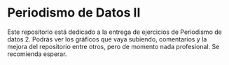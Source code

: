 # Periodismo de Datos II
Este repositorio está dedicado a la entrega de ejercicios de Periodismo de datos 2.
Podrás ver los gráficos que vaya subiendo, comentarios y la mejora del repositorio
entre otros, pero de momento nada profesional. Se recomienda esperar.

